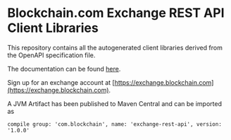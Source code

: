 # Blockchain.com Exchange REST API Client Libraries

This repository contains all the autogenerated client libraries derived from the OpenAPI specification file.

The documentation can be found [here](https://api.staging.blockchain.info/v3/). 

Sign up for an exchange account at [https://exchange.blockchain.com](https://exchange.blockchain.com).

A JVM Artifact has been published to Maven Central and can be imported as
```
compile group: 'com.blockchain', name: 'exchange-rest-api', version: '1.0.0'
```

